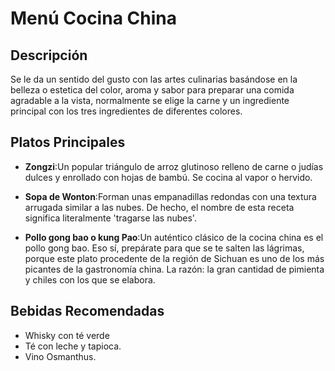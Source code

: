 # Menú Cocina China

## Descripción
Se le da un sentido del gusto con las artes culinarias basándose en la belleza o estetica del color, aroma y sabor para preparar una comida agradable a la vista, normalmente se elige la carne y un ingrediente principal con los tres ingredientes de diferentes colores.

## Platos Principales
- **Zongzi**:Un popular triángulo de arroz glutinoso relleno de carne o judías dulces y enrollado con hojas de bambú. Se cocina al vapor o hervido.

- **Sopa de Wonton**:Forman unas empanadillas redondas con una textura arrugada similar a las nubes. De hecho, el nombre de esta receta significa literalmente 'tragarse las nubes'.

- **Pollo gong bao o kung Pao**:Un auténtico clásico de la cocina china es el pollo gong bao. Eso sí, prepárate para que se te salten las lágrimas, porque este plato procedente de la región de Sichuan es uno de los más picantes de la gastronomía china. La razón: la gran cantidad de pimienta y chiles con los que se elabora.

## Bebidas Recomendadas
- Whisky con té verde
- Té con leche y tapioca.
- Vino Osmanthus.